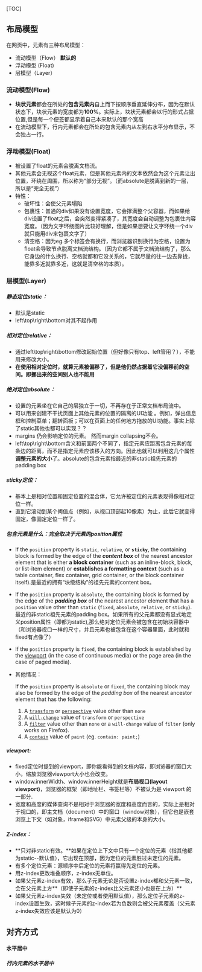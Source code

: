 [TOC]

## 布局模型

在网页中，元素有三种布局模型：

- 流动模型（Flow） **默认的**
- 浮动模型 (Float)
- 层模型（Layer）



### 流动模型(Flow)

- **块状元素**都会在所处的**包含元素内**自上而下按顺序垂直延伸分布，因为在默认状态下，块状元素的宽度都为**100%**。实际上，块状元素都会以行的形式占据位置,但是每一个便签都显示着自己本来默认的那个宽高
- 在流动模型下，行内元素都会在所处的包含元素内从左到右水平分布显示，不会独占一行。



### 浮动模型(Float)

- 被设置了float的元素会脱离文档流。
- 其他元素会无视这个float元素，但是其他元素内的文本依然会为这个元素让出位置，环绕在周围，所以称为“部分无视”。（而absolute是脱离到新的一层，所以是“完全无视”）
- 特性：
  - 破坏性：会使父元素塌陷
  - 包裹性：普通的div如果没有设置宽度，它会撑满整个父容器，而如果给div设置了float之后，会突然变得紧凑了，其宽度会自动调整为包裹住内容宽度。（因为文字环绕图片比较好理解，但是如果想要让文字环绕一个div就只能用div来包裹文字了）
  - 清空格：因为eg.多个<img>标签会有换行，而浏览器识别换行为空格，设置为float会导致节点脱离文档流结构。（因为它都不属于文档流结构了，那么它身边的什么换行、空格就都和它没关系的，它就尽量的往一边去靠拢，能靠多近就靠多近，这就是清空格的本质）。



### 层模型(Layer)

##### 静态定位static：

- 默认是static
- left\top\right\bottom对其不起作用



##### 相对定位relative：

- 通过left\top\right\bottom修改起始位置（但好像只有top、left管用？），不能用来修改大小。
- **在使用相对定位时，就算元素被偏移了，但是他仍然占据着它没偏移前的空间。即挪出来的空间别人也不能用**



##### 绝对定位absolute：

- 设置的元素坐在它自己的层独立于一切，不再存在于正常文档布局流中。
- 可以用来创建不干扰页面上其他元素的位置的隔离的UI功能 。例如，弹出信息框和控制菜单；翻转面板；可以在页面上的任何地方拖放的UI功能。事实上除了static其他也都可以实现？？
- margins 仍会影响定位的元素。 然而margin collapsing不会。
- left\top\right\bottom含义和前面两个不同了，指定元素应距离包含元素的每条边的距离，而不是指定元素应该移入的方向。因此也就可以利用这几个属性**调整元素的大小**了。absolute的包含元素指最近的非static祖先元素的padding box



##### sticky定位：

- 基本上是相对位置和固定位置的混合体，它允许被定位的元素表现得像相对定位一样。
- 直到它滚动到某个阈值点（例如，从视口顶部起10像素）为止，此后它就变得固定，像固定定位一样了。



##### 包含元素是什么：完全取决于元素的position属性

- If the `position` property is `static`, `relative`, or **`sticky`**, the containing block is formed by the edge of the ***content box*** of the nearest ancestor element that is either **a block container** (such as an inline-block, block, or list-item element) or **establishes a formatting context** (such as a table container, flex container, grid container, or the block container itself).是最近的拥有“块级结构”的祖先元素的content box。

- If the `position` property is `absolute`, the containing block is formed by the edge of the ***padding box*** of the nearest ancestor element that has a `position` value other than `static` (`fixed`, `absolute`, `relative`, or `sticky`).最近的非static祖先元素的padding box。如果所有的父元素都没有显式地定义position属性（即都为static),那么绝对定位元素会被包含在初始块容器中（和浏览器视口一样的尺寸，并且<html>元素也被包含在这个容器里面，此时就和fixed有点像了）

- If the `position` property is `fixed`, the containing block is established by the [viewport](https://developer.mozilla.org/en-US/docs/Glossary/viewport) (in the case of continuous media) or the page area (in the case of paged media).

- 其他情况：

  If the `position` property is `absolute` or `fixed`, the containing block may also be formed by the edge of the *padding box* of the nearest ancestor element that has the following:

  1. A [`transform`](https://developer.mozilla.org/en-US/docs/Web/CSS/transform) or [`perspective`](https://developer.mozilla.org/en-US/docs/Web/CSS/perspective) value other than `none`
  2. A [`will-change`](https://developer.mozilla.org/en-US/docs/Web/CSS/will-change) value of `transform` or `perspective`
  3. A [`filter`](https://developer.mozilla.org/en-US/docs/Web/CSS/filter) value other than `none` or a `will-change` value of `filter` (only works on Firefox).
  4. A [`contain`](https://developer.mozilla.org/en-US/docs/Web/CSS/contain) value of `paint` (eg. `contain: paint;`)



##### viewport:

- fixed定位时提到的viewport，即你能看得到的文档内容，即浏览器的窗口大小，缩放浏览器viewport大小也会改变。
- window.innerWidth、window.innerHeight就是**布局视口(layout viewport)**，浏览器的框架（即地址栏、书签栏等）不被认为是 viewport 的一部分.
- 宽度和高度的媒体查询不是相对于浏览器的宽度和高度而言的，实际上是相对于视口的，即主文档（document）中的窗口（window对象），但它也是嵌套浏览上下文（如对象，iframe和SVG）中元素父级的本身的大小。



##### Z-index：

- **只对非static有效。**如果在定位上下文中只有一个定位的元素（指其他都为static--默认值），它出现在顶部，因为定位的元素胜过未定位的元素。
- 有多个定位元素：源顺序中后定位的元素将赢得先定位的元素。
- 用z-index更改堆叠顺序，z-index无单位。
- 如果父元素z-index有效，那么子元素无论是否设置z-index都和父元素一致，会在父元素上方**（即使子元素的z-index比父元素还小也是在上方）**
- 如果父元素z-index失效（未定位或者使用默认值），那么定位子元素的z-index设置生效，这时候子元素的z-index若为负数则会被父元素覆盖（父元素z-index失效应该是默认为0）



## 对齐方式

#### 水平居中

##### 行内元素的水平居中